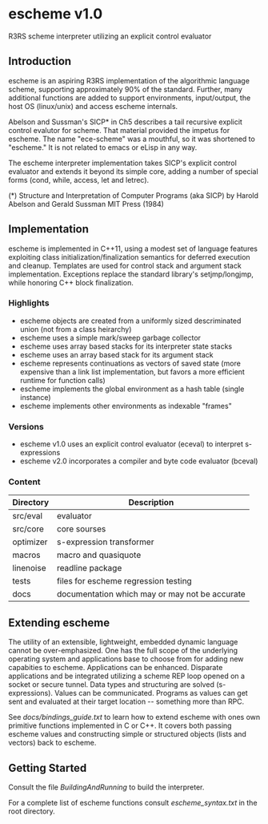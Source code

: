 escheme v1.0
============

R3RS scheme interpreter utilizing an explicit control evaluator

## Introduction

escheme is an aspiring R3RS implementation of the algorithmic language scheme, 
supporting approximately 90% of the standard. Further, many additional 
functions are added to support environments, input/output, the host OS 
(linux/unix) and access escheme internals.

Abelson and Sussman's SICP* in Ch5 describes a tail recursive explicit 
control evalutor for scheme. That material provided the impetus for escheme.
The name "ece-scheme" was a mouthful, so it was shortened to "escheme." It
is not related to emacs or eLisp in any way.

The escheme interpreter implementation takes SICP's explicit control 
evaluator and extends it beyond its simple core, adding a number of 
special forms (cond, while, access, let and letrec).

(*) Structure and Interpretation of Computer Programs (aka SICP)
    by Harold Abelson and Gerald Sussman
    MIT Press (1984)

## Implementation 

escheme is implemented in C++11, using a modest set of language features
exploiting class initialization/finalization semantics for deferred execution 
and cleanup. Templates are used for control stack and argument stack 
implementation. Exceptions replace the standard library's setjmp/longjmp, 
while honoring C++ block finalization.

### Highlights

- escheme objects are created from a uniformly sized descriminated union
    (not from a class heirarchy)
- escheme uses a simple mark/sweep garbage collector
- escheme uses array based stacks for its interpreter state stacks
- escheme uses an array based stack for its argument stack
- escheme represents continuations as vectors of saved state
   (more expensive than a link list implementation, but favors a more efficient runtime for function calls)
- escheme implements the global environment as a hash table (single instance)
- escheme implements other environments as indexable "frames"

### Versions
- escheme v1.0 uses an explicit control evaluator (eceval) to interpret s-expressions
- escheme v2.0 incorporates a compiler and byte code evaluator (bceval)

### Content
  
| Directory        | Description                                        |
| ---------------- | ---------------------------------------------------|
|  src/eval    |    evaluator|
|  src/core    |    core sourses|
|  optimizer | s-expression transformer |
|  macros   |  macro and quasiquote|
|  linenoise|  readline package|
|  tests  |    files for escheme regression testing|
|  docs |      documentation which may or may not be accurate|

## Extending escheme

The utility of an extensible, lightweight, embedded dynamic language cannot be 
over-emphasized. One has the full scope of the underlying operating system and 
applications base to choose from for adding new capabities to escheme. 
Applications can be enhanced. Disparate applications and be integrated 
utilizing a scheme REP loop opened on a socket or secure tunnel. Data types 
and structuring are solved (s-expressions). Values can be communicated. 
Programs as values can get sent and evaluated at their target location -- 
something more than RPC.

See _docs/bindings_guide.txt_ to learn how to extend escheme with ones own 
primitive functions implemented in C or C++. It covers both passing escheme 
values and constructing simple or structured objects (lists and vectors) back 
to escheme.

## Getting Started

Consult the file _BuildingAndRunning_ to build the interpreter.

For a complete list of escheme functions consult _escheme_syntax.txt_ in the 
root directory.



